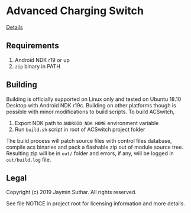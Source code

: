 # Advanced Charging Switch

[Details](module/README.md)

## Requirements

1. Android NDK r19 or up
2. `zip` binary in PATH

## Building

Building is officially supported on Linux only and tested on Ubuntu 18.10 Desktop
with Android NDK r19c. Building on other platforms though is possible with minor
modifications to build scripts. To build ACSwitch,

1. Export NDK path to `ANDROID_NDK_HOME` environment variable
2. Run `build.sh` script in root of ACSwitch project folder

The build process will patch source files with control files database, compile acs
binaries and pack a flashable zip out of module source tree. Resulting zip will be
in `out/` folder and errors, if any, will be logged in `out/build.log` file.

## Legal

Copyright (c) 2019 Jaymin Suthar. All rights reserved.

See file NOTICE in project root for licensing information and more details.
